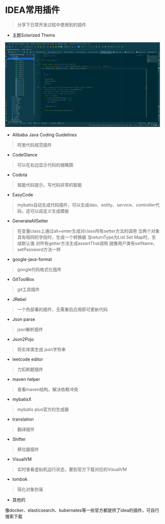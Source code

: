 # IDEA常用插件
> 分享下日常开发过程中使用到的插件

- 主题Solarized Thems

![thems](../images/thems.png)

- Alibaba Java Coding Guidelines
>阿里代码规范插件

- CodeGlance
>可以在右边显示代码的缩略图

- Codota
> 智能代码提示，写代码非常的智能

- EasyCode
> mybatis自动生成代码插件，可以生成dao、entity、service、controller代码，还可以自定义生成模板

- GenerateAllSetter
> 在变量class上通过alt+enter生成对class所有setter方法的调用
>当两个对象具有相同的字段时，生成一个转换器
>当returnType为List Set Map时，生成默认值
>对所有getter方法生成assertThat调用
>就像用户类有setName、setPassword方法一样

- google-java-format
>google代码格式化插件

- GitToolBox
> git工具插件

- JRebel
>一个热部署的插件，无需重启应用即可更新代码

- Json parse
> json解析插件

- Json2Pojo
>将实体类生成 json字符串

- leetcode editor
>力扣刷题插件

- maven helper
>查看maven结构，解决依赖冲突

- mybatisX
> mybatis plus官方的生成器

- translation
>翻译插件

- Shifter
>移位器插件

- VisualVM
>实时查看虚拟机运行状态，要到官方下载对应的VisualVM

- lombok
>简化对象封装


- 其他的

像docker、elasticsearch、kubernates等一些官方都提供了idea的插件，可自行搜索下载
